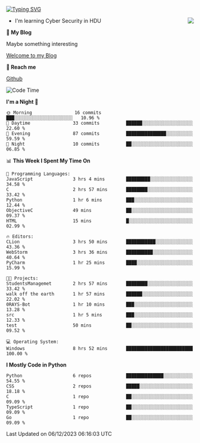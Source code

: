 [![Typing SVG](https://readme-typing-svg.herokuapp.com?font=Fira+Code&pause=1000&random=false&width=450&height=60&lines=Hello+%F0%9F%91%8B%F0%9F%8F%BB;I'm+JBNRZ)](https://git.io/typing-svg)

<a href="#">
  <img align="right" src="https://github-readme-stats.vercel.app/api?username=JBNRZ&show_icons=true&bg_color=15,f2f7fd,E0EAFC" />
</a>

- I'm learning Cyber Security in HDU

 **🌱 My Blog**

Maybe something interesting

[Welcome to my Blog](https://jbnrz.com.cn/)

 **💬 Reach me** 

[Github](https://github.com/JBNRZ)


<!--START_SECTION:waka-->
![Code Time](http://img.shields.io/badge/Code%20Time-149%20hrs%2046%20mins-blue)

**I'm a Night 🦉** 

```text
🌞 Morning                16 commits          ███░░░░░░░░░░░░░░░░░░░░░░   10.96 % 
🌆 Daytime                33 commits          ██████░░░░░░░░░░░░░░░░░░░   22.60 % 
🌃 Evening                87 commits          ███████████████░░░░░░░░░░   59.59 % 
🌙 Night                  10 commits          ██░░░░░░░░░░░░░░░░░░░░░░░   06.85 % 
```


📊 **This Week I Spent My Time On** 

```text
💬 Programming Languages: 
JavaScript               3 hrs 4 mins        █████████░░░░░░░░░░░░░░░░   34.58 % 
C                        2 hrs 57 mins       ████████░░░░░░░░░░░░░░░░░   33.42 % 
Python                   1 hr 6 mins         ███░░░░░░░░░░░░░░░░░░░░░░   12.44 % 
ObjectiveC               49 mins             ██░░░░░░░░░░░░░░░░░░░░░░░   09.37 % 
HTML                     15 mins             █░░░░░░░░░░░░░░░░░░░░░░░░   02.99 % 

🔥 Editors: 
CLion                    3 hrs 50 mins       ███████████░░░░░░░░░░░░░░   43.36 % 
WebStorm                 3 hrs 36 mins       ██████████░░░░░░░░░░░░░░░   40.64 % 
PyCharm                  1 hr 25 mins        ████░░░░░░░░░░░░░░░░░░░░░   15.99 % 

🐱‍💻 Projects: 
StudentsManagemet        2 hrs 57 mins       ████████░░░░░░░░░░░░░░░░░   33.42 % 
walk off the earth       1 hr 57 mins        ██████░░░░░░░░░░░░░░░░░░░   22.02 % 
0RAYS-Bot                1 hr 10 mins        ███░░░░░░░░░░░░░░░░░░░░░░   13.28 % 
src                      1 hr 5 mins         ███░░░░░░░░░░░░░░░░░░░░░░   12.33 % 
test                     50 mins             ██░░░░░░░░░░░░░░░░░░░░░░░   09.52 % 

💻 Operating System: 
Windows                  8 hrs 52 mins       █████████████████████████   100.00 % 
```

**I Mostly Code in Python** 

```text
Python                   6 repos             ██████████████░░░░░░░░░░░   54.55 % 
CSS                      2 repos             █████░░░░░░░░░░░░░░░░░░░░   18.18 % 
C                        1 repo              ██░░░░░░░░░░░░░░░░░░░░░░░   09.09 % 
TypeScript               1 repo              ██░░░░░░░░░░░░░░░░░░░░░░░   09.09 % 
Go                       1 repo              ██░░░░░░░░░░░░░░░░░░░░░░░   09.09 % 
```




 Last Updated on 06/12/2023 06:16:03 UTC
<!--END_SECTION:waka-->
